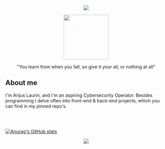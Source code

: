 


<p align="center">
<img src="https://capsule-render.vercel.app/api?type=waving&color=77567A&height=100&section=header&fontSize=50" />
</p>
<div id="header" align="center">

  <img src="https://media.giphy.com/media/fjrIzqmPEwMhd8ZpEL/giphy.gif" width="140"/>
  <p>"You learn from when you fall, so give it your all, or nothing at all"</p>
  

</div>
  <h2>About me</h2>
  <p>I'm Arijus Laurin, and i'm an aspiring Cybersecurity Operator. Besides programming I delve often into front-end & back-end projects, which you can find in my pinned repo's.</p>
  <br>
   <br>
  
  [![Anurag's GitHub stats](https://github-readme-stats.vercel.app/api?username=AriLaurin&theme=midnight-purple)](https://github.com/AriLaurin/github-readme-stats)
  
</div>

<p align="center">
<img src="https://capsule-render.vercel.app/api?type=waving&color=77567A&height=100&section=footer&fontSize=50" />
</p>
